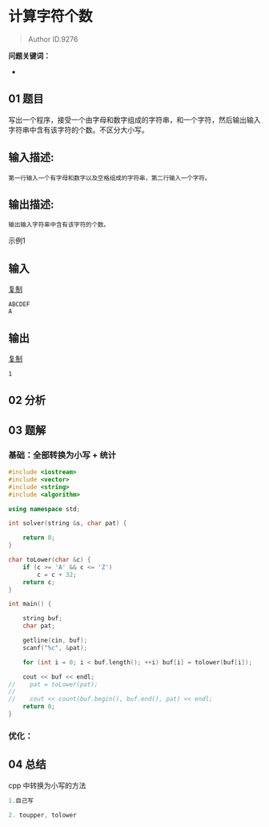 # 计算字符个数
> Author ID.9276 

**问题关键词：**

- 

## 01 题目

写出一个程序，接受一个由字母和数字组成的字符串，和一个字符，然后输出输入字符串中含有该字符的个数。不区分大小写。

## 输入描述:

```
第一行输入一个有字母和数字以及空格组成的字符串，第二行输入一个字符。
```

## 输出描述:

```
输出输入字符串中含有该字符的个数。
```

示例1

## 输入

[复制](javascript:void(0);)

```
ABCDEF
A
```

## 输出

[复制](javascript:void(0);)

```
1
```

## 02 分析



## 03 题解

### 基础：全部转换为小写 + 统计

```c++
#include <iostream>
#include <vector>
#include <string>
#include <algorithm>

using namespace std;

int solver(string &s, char pat) {

    return 0;
}

char toLower(char &c) {
    if (c >= 'A' && c <= 'Z')
        c = c + 32;
    return c;
}

int main() {

    string buf;
    char pat;

    getline(cin, buf);
    scanf("%c", &pat);

    for (int i = 0; i < buf.length(); ++i) buf[i] = tolower(buf[i]);

    cout << buf << endl;
//    pat = toLower(pat);
//
//    cout << count(buf.begin(), buf.end(), pat) << endl;
    return 0;
}
```



### 优化：



## 04 总结

cpp 中转换为小写的方法

```c++
1.自己写

2. toupper, tolower
```

